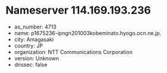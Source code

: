 # Nameserver 114.169.193.236

* as_number: 4713
* name: p1675236-ipngn201003kobeminato.hyogo.ocn.ne.jp.
* city: Amagasaki
* country: JP
* organization: NTT Communications Corporation
* version: Unknown
* dnssec: false
